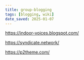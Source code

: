 ```yaml
---
title: group-blogging
tags: [blogging, wiki]
date_saved: 2025-01-07
---
```


<https://indoor-voices.blogspot.com/>

<https://syndicate.network/>

<https://p2theme.com/>